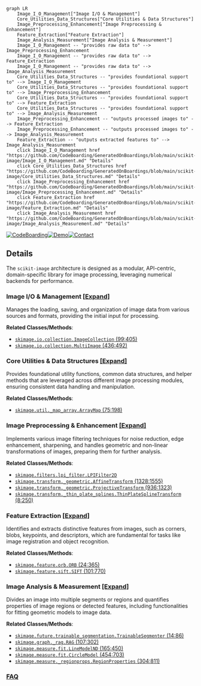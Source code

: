 ```mermaid
graph LR
    Image_I_O_Management["Image I/O & Management"]
    Core_Utilities_Data_Structures["Core Utilities & Data Structures"]
    Image_Preprocessing_Enhancement["Image Preprocessing & Enhancement"]
    Feature_Extraction["Feature Extraction"]
    Image_Analysis_Measurement["Image Analysis & Measurement"]
    Image_I_O_Management -- "provides raw data to" --> Image_Preprocessing_Enhancement
    Image_I_O_Management -- "provides raw data to" --> Feature_Extraction
    Image_I_O_Management -- "provides raw data to" --> Image_Analysis_Measurement
    Core_Utilities_Data_Structures -- "provides foundational support to" --> Image_I_O_Management
    Core_Utilities_Data_Structures -- "provides foundational support to" --> Image_Preprocessing_Enhancement
    Core_Utilities_Data_Structures -- "provides foundational support to" --> Feature_Extraction
    Core_Utilities_Data_Structures -- "provides foundational support to" --> Image_Analysis_Measurement
    Image_Preprocessing_Enhancement -- "outputs processed images to" --> Feature_Extraction
    Image_Preprocessing_Enhancement -- "outputs processed images to" --> Image_Analysis_Measurement
    Feature_Extraction -- "outputs extracted features to" --> Image_Analysis_Measurement
    click Image_I_O_Management href "https://github.com/CodeBoarding/GeneratedOnBoardings/blob/main/scikit-image/Image_I_O_Management.md" "Details"
    click Core_Utilities_Data_Structures href "https://github.com/CodeBoarding/GeneratedOnBoardings/blob/main/scikit-image/Core_Utilities_Data_Structures.md" "Details"
    click Image_Preprocessing_Enhancement href "https://github.com/CodeBoarding/GeneratedOnBoardings/blob/main/scikit-image/Image_Preprocessing_Enhancement.md" "Details"
    click Feature_Extraction href "https://github.com/CodeBoarding/GeneratedOnBoardings/blob/main/scikit-image/Feature_Extraction.md" "Details"
    click Image_Analysis_Measurement href "https://github.com/CodeBoarding/GeneratedOnBoardings/blob/main/scikit-image/Image_Analysis_Measurement.md" "Details"
```

[![CodeBoarding](https://img.shields.io/badge/Generated%20by-CodeBoarding-9cf?style=flat-square)](https://github.com/CodeBoarding/CodeBoarding)[![Demo](https://img.shields.io/badge/Try%20our-Demo-blue?style=flat-square)](https://www.codeboarding.org/demo)[![Contact](https://img.shields.io/badge/Contact%20us%20-%20contact@codeboarding.org-lightgrey?style=flat-square)](mailto:contact@codeboarding.org)

## Details

The `scikit-image` architecture is designed as a modular, API-centric, domain-specific library for image processing, leveraging numerical backends for performance.

### Image I/O & Management [[Expand]](./Image_I_O_Management.md)
Manages the loading, saving, and organization of image data from various sources and formats, providing the initial input for processing.


**Related Classes/Methods**:

- <a href="https://github.com/scikit-image/scikit-image/blob/main/skimage/io/collection.py#L99-L405" target="_blank" rel="noopener noreferrer">`skimage.io.collection.ImageCollection` (99:405)</a>
- <a href="https://github.com/scikit-image/scikit-image/blob/main/skimage/io/collection.py#L436-L492" target="_blank" rel="noopener noreferrer">`skimage.io.collection.MultiImage` (436:492)</a>


### Core Utilities & Data Structures [[Expand]](./Core_Utilities_Data_Structures.md)
Provides foundational utility functions, common data structures, and helper methods that are leveraged across different image processing modules, ensuring consistent data handling and manipulation.


**Related Classes/Methods**:

- <a href="https://github.com/scikit-image/scikit-image/blob/main/skimage/util/_map_array.py#L75-L198" target="_blank" rel="noopener noreferrer">`skimage.util._map_array.ArrayMap` (75:198)</a>


### Image Preprocessing & Enhancement [[Expand]](./Image_Preprocessing_Enhancement.md)
Implements various image filtering techniques for noise reduction, edge enhancement, sharpening, and handles geometric and non-linear transformations of images, preparing them for further analysis.


**Related Classes/Methods**:

- <a href="https://github.com/scikit-image/scikit-image/blob/main/skimage/filters/lpi_filter.py" target="_blank" rel="noopener noreferrer">`skimage.filters.lpi_filter.LPIFilter2D`</a>
- <a href="https://github.com/scikit-image/scikit-image/blob/main/skimage/transform/_geometric.py#L1328-L1555" target="_blank" rel="noopener noreferrer">`skimage.transform._geometric.AffineTransform` (1328:1555)</a>
- <a href="https://github.com/scikit-image/scikit-image/blob/main/skimage/transform/_geometric.py#L936-L1323" target="_blank" rel="noopener noreferrer">`skimage.transform._geometric.ProjectiveTransform` (936:1323)</a>
- <a href="https://github.com/scikit-image/scikit-image/blob/main/skimage/transform/_thin_plate_splines.py#L8-L250" target="_blank" rel="noopener noreferrer">`skimage.transform._thin_plate_splines.ThinPlateSplineTransform` (8:250)</a>


### Feature Extraction [[Expand]](./Feature_Extraction.md)
Identifies and extracts distinctive features from images, such as corners, blobs, keypoints, and descriptors, which are fundamental for tasks like image registration and object recognition.


**Related Classes/Methods**:

- <a href="https://github.com/scikit-image/scikit-image/blob/main/skimage/feature/orb.py#L24-L365" target="_blank" rel="noopener noreferrer">`skimage.feature.orb.ORB` (24:365)</a>
- <a href="https://github.com/scikit-image/scikit-image/blob/main/skimage/feature/sift.py#L101-L770" target="_blank" rel="noopener noreferrer">`skimage.feature.sift.SIFT` (101:770)</a>


### Image Analysis & Measurement [[Expand]](./Image_Analysis_Measurement.md)
Divides an image into multiple segments or regions and quantifies properties of image regions or detected features, including functionalities for fitting geometric models to image data.


**Related Classes/Methods**:

- <a href="https://github.com/scikit-image/scikit-image/blob/main/skimage/future/trainable_segmentation.py#L14-L86" target="_blank" rel="noopener noreferrer">`skimage.future.trainable_segmentation.TrainableSegmenter` (14:86)</a>
- <a href="https://github.com/scikit-image/scikit-image/blob/main/skimage/graph/_rag.py#L107-L302" target="_blank" rel="noopener noreferrer">`skimage.graph._rag.RAG` (107:302)</a>
- <a href="https://github.com/scikit-image/scikit-image/blob/main/skimage/measure/fit.py#L165-L450" target="_blank" rel="noopener noreferrer">`skimage.measure.fit.LineModelND` (165:450)</a>
- <a href="https://github.com/scikit-image/scikit-image/blob/main/skimage/measure/fit.py#L454-L703" target="_blank" rel="noopener noreferrer">`skimage.measure.fit.CircleModel` (454:703)</a>
- <a href="https://github.com/scikit-image/scikit-image/blob/main/skimage/measure/_regionprops.py#L304-L811" target="_blank" rel="noopener noreferrer">`skimage.measure._regionprops.RegionProperties` (304:811)</a>




### [FAQ](https://github.com/CodeBoarding/GeneratedOnBoardings/tree/main?tab=readme-ov-file#faq)